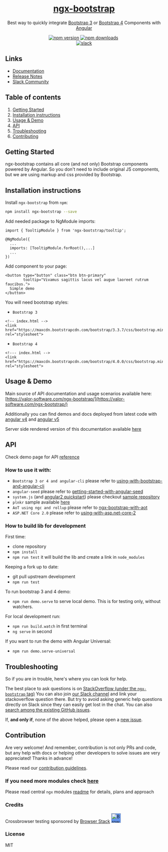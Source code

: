 <a href="http://valor-software.com/ngx-bootstrap/#/">
    <h1 align="center">ngx-bootstrap</h1>
</a>

<p align="center">
Best way to quickly integrate <a href="https://getbootstrap.com/">Bootstrap 3</a> or <a href="https://getbootstrap.com/docs/4.0">Bootstrap 4</a> Components with <a href="https://angular.io/">Angular</a>
</p>

<p align="center">
<a href="https://badge.fury.io/js/ngx-bootstrap"><img src="https://badge.fury.io/js/ngx-bootstrap.svg" alt="npm version" ></a>
<a href="https://npmjs.org/ngx-bootstrap"><img src="https://img.shields.io/npm/dm/ngx-bootstrap.svg" alt="npm downloads" ></a>
<a href="https://travis-ci.org/valor-software/ngx-bootstrap"><img alt="" src="https://travis-ci.org/valor-software/ngx-bootstrap.svg?branch=development"></a>

<br/>
<a href="https://ngx-slack.herokuapp.com"><img src="https://ngx-slack.herokuapp.com/badge.svg" alt="slack" ></a>
</p>

## Links

- [Documentation](http://valor-software.com/ngx-bootstrap/)
- [Release Notes](https://github.com/valor-software/ngx-bootstrap/blob/development/CHANGELOG.md)
- [Slack Community](https://ngx-slack.herokuapp.com)

<!-- [![codecov](https://codecov.io/gh/valor-software/ngx-bootstrap/branch/development/graph/badge.svg)](https://codecov.io/gh/valor-software/ngx-bootstrap) -->

<!-- [![NPM](https://nodei.co/npm/ngx-bootstrap.png?downloads=true&downloadRank=true&stars=true)](https://npmjs.org/ngx-bootstrap)
[![NPM](https://nodei.co/npm-dl/ngx-bootstrap.png?height=3&months=6)](https://npmjs.org/ngx-bootstrap)
[![Sauce Test Status](https://saucelabs.com/browser-matrix/valorkin.svg)](https://saucelabs.com/u/valorkin)
-->

## Table of contents
1. [Getting Started](#getting-started)
2. [Installation instructions](#installation-instructions)
3. [Usage & Demo](#usage--demo)
4. [API](#api)
5. [Troubleshooting](#troubleshooting)
6. [Contributing](#contribution)

## Getting Started

ngx-bootstrap contains all core (and not only) Bootstrap components powered by Angular. So you don't need to include original JS components, but we are using markup and css provided by Bootstrap.

## Installation instructions

Install `ngx-bootstrap` from `npm`:
```bash
npm install ngx-bootstrap --save
```

Add needed package to NgModule imports:
```
import { TooltipModule } from 'ngx-bootstrap/tooltip';

@NgModule({
  ...
  imports: [TooltipModule.forRoot(),...]
  ...
})
```

Add component to your page:
```
<button type="button" class="btn btn-primary"
        tooltip="Vivamus sagittis lacus vel augue laoreet rutrum faucibus.">
  Simple demo
</button>
```

You will need bootstrap styles:
- `Bootstrap 3`
```
<!-- index.html -->
<link href="https://maxcdn.bootstrapcdn.com/bootstrap/3.3.7/css/bootstrap.min.css" rel="stylesheet">
```

- `Bootstrap 4`
```
<!--- index.html -->
<link href="https://maxcdn.bootstrapcdn.com/bootstrap/4.0.0/css/bootstrap.min.css" rel="stylesheet">
```

## Usage & Demo

Main source of API documentation and usage scenarios available here:
[https://valor-software.com/ngx-bootstrap/](https://valor-software.com/ngx-bootstrap/)

Additionally you can find demos and docs deployed from latest code with <a href="https://ngx-bootstrap.surge.sh/">angular v4</a> and <a
  href="https://ngx-bootstrap-latest.surge.sh/">angular v5</a>

Server side rendered version of this documentation available <a href="https://ngx-universal.herokuapp.com/">here</a>

## API
Check demo page for API [reference](https://valor-software.com/ngx-bootstrap/)

### How to use it with:
 - `Bootstrap 3 or 4 and angular-cli` please refer to [using-with-bootstrap-and-angular-cli](https://github.com/valor-software/ngx-bootstrap/tree/development/docs/getting-started/bootstrap.md)
 - `angular-seed` please refer to [getting-started-with-angular-seed](https://github.com/valor-software/ngx-bootstrap/tree/development/docs/getting-started/angular-seed.md)
 - `system.js` (and [angular2 quickstart](https://angular.io/docs/ts/latest/quickstart.html)) please checkout [sample repository](https://github.com/valor-software/angular2-quickstart)
 - `plnkr` sample available [here](https://plnkr.co/edit/0NipkZrnckZZROAcnjzB?p=preview)
 - `AoT using ngc and rollup` please refer to [ngx-bootstrap-with-aot](https://github.com/valor-software/ngx-bootstrap/tree/development/docs/getting-started/aot.md)
 - `ASP.NET Core 2.0` please refer to [using-with-asp.net-core-2](https://github.com/csegyud/ASPNETCore_ngx-bootstrap_Sample/blob/master/README.md)

### How to build lib for development

First time:
 - clone repository
 - `npm install`
 - `npm run test` it will build the lib and create a link in `node_modules`

Keeping a fork up to date:
 - git pull upstream development
 - `npm run test`

 To run bootstrap 3 and 4 demo:
 - `npm run demo.serve` to serve local demo. This is for testing only, without watchers.

 For local development run:
 - `npm run build.watch` in first terminal
 - `ng serve` in second

  If you want to run the demo with Angular Universal:
  - `npm run demo.serve-universal`

## Troubleshooting

So if you are in trouble, here's where you can look for help.

The best place to ask questions is on [StackOverflow (under the `ngx-bootstrap` tag)](https://stackoverflow.com/questions/tagged/ngx-bootstrap)
You can also join [our Slack channel](https://ngx-slack.herokuapp.com/) and link your stackoverflow question there. But try to avoid asking generic help questions directly on Slack since they can easily get lost in the chat. You can also [search among the existing GitHub issues](https://github.com/valor-software/ngx-bootstrap/issues?utf8=%E2%9C%93&q=is%3Aissue).

If, **and only if**, none of the above helped, please open a [new issue](https://github.com/valor-software/ngx-bootstrap/issues/new).

## Contribution

Are very welcome! And remember, contribution is not only PRs and code, but any help with docs or helping other developers to solve issues are very appreciated! Thanks in advance!

Please read our [contribution guidelines](https://github.com/valor-software/ngx-bootstrap/blob/development/CONTRIBUTING.md).

### If you need more modules check [here](https://github.com/valor-software/ng2-plans)

Please read central `ngx` modules [readme](https://github.com/valor-software/ng2-plans) for details, plans and approach

### Credits
Crossbrowser testing sponsored by [Browser Stack](https://www.browserstack.com)
[<img src="https://camo.githubusercontent.com/a7b268f2785656ab3ca7b1cbb1633ee5affceb8f/68747470733a2f2f64677a6f7139623561736a67312e636c6f756466726f6e742e6e65742f70726f64756374696f6e2f696d616765732f6c61796f75742f6c6f676f2d6865616465722e706e67" alt="Browser Stack" height="31px" style="background: cornflowerblue;">](https://www.browserstack.com)

### License

MIT
